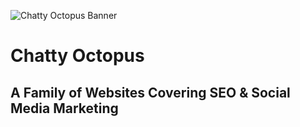 ![Chatty Octopus Banner](https://chattyoctopus.com/images/octopusbanner.jpg)

# Chatty Octopus
## A Family of Websites Covering SEO & Social Media Marketing
